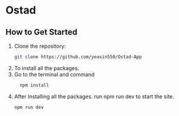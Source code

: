 # Ostad

## How to Get Started

1. Clone the repository:
   ```bash
   git clone https://github.com/yeasin550/Ostad-App
2. To install all the packages.
3. Go to the terminal and command
   ```bash
     npm install
4. After Installing all the packages. run npm run dev to start the site.
   ```bash
   npm run dev








